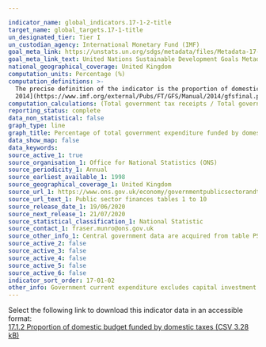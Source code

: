 ```yaml
---

indicator_name: global_indicators.17-1-2-title
target_name: global_targets.17-1-title
un_designated_tier: Tier I
un_custodian_agency: International Monetary Fund (IMF)
goal_meta_link: https://unstats.un.org/sdgs/metadata/files/Metadata-17-01-02.pdf
goal_meta_link_text: United Nations Sustainable Development Goals Metadata (PDF 469 KB)
national_geographical_coverage: United Kingdom
computation_units: Percentage (%)
computation_definitions: >-
  The precise definition of the indicator is the proportion of domestic budgetary government expenditure funded by taxes. Revenue in the form of domestic taxes is based on the definition described in Chapter 5 of the [Government Finance Statistics Manual (GFSM)
  2014](https://www.imf.org/external/Pubs/FT/GFS/Manual/2014/gfsfinal.pdf).
computation_calculations: (Total government tax receipts / Total government expenditure) * 100
reporting_status: complete
data_non_statistical: false
graph_type: line
graph_title: Percentage of total government expenditure funded by domestic taxes
data_show_map: false
data_keywords:  
source_active_1: true
source_organisation_1: Office for National Statistics (ONS)
source_periodicity_1: Annual
source_earliest_available_1: 1998
source_geographical_coverage_1: United Kingdom
source_url_1: https://www.ons.gov.uk/economy/governmentpublicsectorandtaxes/publicsectorfinance/datasets/publicsectorfinancesappendixatables110
source_url_text_1: Public sector finances tables 1 to 10
source_release_date_1: 19/06/2020
source_next_release_1: 21/07/2020
source_statistical_classification_1: National Statistic
source_contact_1: fraser.munro@ons.gov.uk
source_other_info_1: Central government data are acquired from table PSA6D and PSA6E, and local government data are acquired from table PSA6G.
source_active_2: false
source_active_3: false
source_active_4: false
source_active_5: false
source_active_6: false
indicator_sort_order: 17-01-02
other_info: Government current expenditure excludes capital investment in infrastructure. Data follows the UN specification for this indicator. This indicator has been identified in collaboration with topic experts.
---
```

Select the following link to download this indicator data in an accessible format:<br>[17.1.2 Proportion of domestic budget funded by domestic taxes (CSV 3.28 kB)](https://sustainabledevelopment-uk.github.io/sdg-data/data/17-1-2.csv)